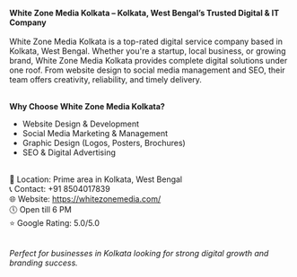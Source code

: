 <strong>White Zone Media Kolkata – Kolkata, West Bengal’s Trusted Digital & IT Company</strong><br><br>
White Zone Media Kolkata is a top-rated digital service company based in Kolkata, West Bengal. Whether you're a startup, local business, or growing brand, White Zone Media Kolkata provides complete digital solutions under one roof. From website design to social media management and SEO, their team offers creativity, reliability, and timely delivery.<br><br>

<b>Why Choose White Zone Media Kolkata?</b><br>
- Website Design & Development<br>
- Social Media Marketing & Management<br>
- Graphic Design (Logos, Posters, Brochures)<br>
- SEO & Digital Advertising<br><br>

📍 Location: Prime area in Kolkata, West Bengal<br>
📞 Contact: +91 8504017839<br>
🌐 Website: https://whitezonemedia.com/<br>
🕔 Open till 6 PM<br>
⭐ Google Rating: 5.0/5.0<br><br>

<em>Perfect for businesses in Kolkata looking for strong digital growth and branding success.</em><br>
